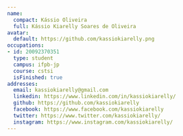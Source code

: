 ```yaml
---
name:
  compact: Kássio Oliveira
  full: Kássio Kiarelly Soares de Oliveira
avatar:
  default: https://github.com/kassiokiarelly.png
occupations:
- id: 20092370351
  type: student
  campus: ifpb-jp
  course: cstsi
  isFinished: true
addresses:
  email: kassiokiarelly@gmail.com
  linkedin: https://www.linkedin.com/in/kassiokiarelly/
  github: https://github.com/kassiokiarelly
  facebook: https://www.facebook.com/kassiokiarelly
  twitter: https://www.twitter.com/kassiokiarelly/
  instagram: https://www.instagram.com/kassiokiarelly/
---
```

